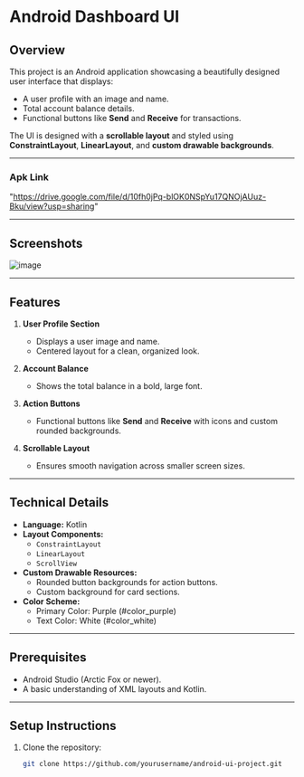 # Android Dashboard UI

## Overview

This project is an Android application showcasing a beautifully designed user interface that displays:
- A user profile with an image and name.
- Total account balance details.
- Functional buttons like **Send** and **Receive** for transactions.

The UI is designed with a **scrollable layout** and styled using **ConstraintLayout**, **LinearLayout**, and **custom drawable backgrounds**.

---

### Apk Link
"https://drive.google.com/file/d/10fh0jPq-blOK0NSpYu17QNOjAUuz-Bku/view?usp=sharing"

---
## Screenshots
![image](https://github.com/user-attachments/assets/9614a244-c6e6-4238-acb0-1254a3f9c787)

---

## Features

1. **User Profile Section**
   - Displays a user image and name.
   - Centered layout for a clean, organized look.

2. **Account Balance**
   - Shows the total balance in a bold, large font.

3. **Action Buttons**
   - Functional buttons like **Send** and **Receive** with icons and custom rounded backgrounds.

4. **Scrollable Layout**
   - Ensures smooth navigation across smaller screen sizes.

---

## Technical Details

- **Language:** Kotlin
- **Layout Components:**
  - `ConstraintLayout`
  - `LinearLayout`
  - `ScrollView`
- **Custom Drawable Resources:**
  - Rounded button backgrounds for action buttons.
  - Custom background for card sections.
- **Color Scheme:**
  - Primary Color: Purple (#color_purple)
  - Text Color: White (#color_white)

---

## Prerequisites

- Android Studio (Arctic Fox or newer).
- A basic understanding of XML layouts and Kotlin.

---

## Setup Instructions

1. Clone the repository:
   ```bash
   git clone https://github.com/yourusername/android-ui-project.git
